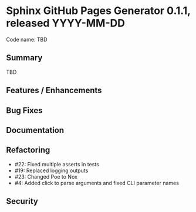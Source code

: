 # Sphinx GitHub Pages Generator 0.1.1, released YYYY-MM-DD
Code name: TBD

## Summary

TBD

## Features / Enhancements



## Bug Fixes


## Documentation


## Refactoring

  - #22: Fixed multiple asserts in tests
  - #19: Replaced logging outputs
  - #23: Changed Poe to Nox
  - #4: Added click to parse arguments and fixed CLI parameter names

## Security

